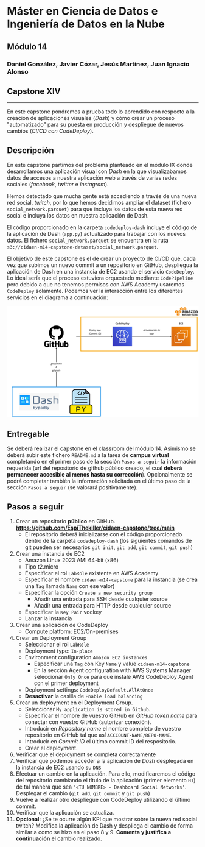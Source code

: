 # Máster en Ciencia de Datos e Ingeniería de Datos en la Nube

## Módulo 14

### Daniel González, Javier Cózar, Jesús Martínez, Juan Ignacio Alonso

## Capstone XIV

---

En este capstone pondremos a prueba todo lo aprendido con respecto a la creación de aplicaciones visuales (_Dash_) y cómo crear un proceso "automatizado" para su puesta en producción y despliegue de nuevos cambios (_CI/CD con CodeDeploy_).

## Descripción

En este capstone partimos del problema planteado en el módulo IX donde desarrollamos una aplicación visual con _Dash_ en la que visualizabamos datos de accesos a nuestra aplicación web a través de varias redes sociales (_facebook_, _twitter_ e _instagram_).

Hemos detectado que mucha gente está accediendo a través de una nueva red social, _twitch_, por lo que hemos decidimos ampliar el dataset (fichero `social_network.parquet`) para que incluya los datos de esta nueva red social e incluya los datos en nuestra aplicación de Dash.

El código proporcionado en la carpeta `codedeploy-dash` incluye el código de la aplicación de Dash (`app.py`) actualizado para trabajar con los nuevos datos. El fichero `social_network.parquet` se encuentra en la ruta `s3://cidaen-m14-capstone-dataset/social_network.parquet`.

El objetivo de este capstone es el de crear un proyecto de CI/CD que, cada vez que subimos un nuevo commit a un repositorio en GitHub, despliegua la aplicación de Dash en una instancia de EC2 usando el servicio `CodeDeploy`. Lo ideal sería que el proceso estuviera orquestado mediante `CodePipeline` pero debido a que no tenemos permisos con AWS Academy usaremos `CodeDeploy` solamente. Podemos ver la interacción entre los diferentes servicios en el diagrama a continuación:

![diagram](images/diagram.jpg)

## Entregable

Se deberá realizar el capstone en el classroom del módulo 14. Asimismo se deberá subir este fichero `README.md` a la tarea de **campus virtual** completando en el primer paso de la sección `Pasos a seguir` la información requerida (url del repositorio de github público creado, el cual **deberá permanecer accesible al menos hasta su corrección**). Opcionalmente se podrá completar también la información solicitada en el último paso de la sección `Pasos a seguir` (se valorará positivamente).

## Pasos a seguir

1. Crear un repositorio **público** en GitHub. **https://github.com/EspiThekiller/cidaen-capstone/tree/main**
   - El repositorio deberá inicializarse con el código proporcionado dentro de la carpeta `codedeploy-dash` (los siguientes comandos de git pueden ser necesarios `git init`, `git add`, `git commit`, `git push`)
2. Crear una instancia de EC2
   - Amazon Linux 2023 AMI 64-bit (x86)
   - Tipo t2.micro
   - Especificar el rol `LabRole` existente en AWS Academy
   - Especificar el nombre `cidaen-m14-capstone` para la instancia (se crea una `Tag` llamada `Name` con ese valor)
   - Especificar la opción `Create a new security group`
     - Añadir una entrada para SSH desde cualquier source
     - Añadir una entrada para HTTP desde cualquier source
   - Especificar la `Key Pair` vockey
   - Lanzar la instancia
3. Crear una aplicación de CodeDeploy
   - Compute platform: EC2/On-premises
4. Crear un Deployment Group
   - Seleccionar el rol `LabRole`
   - Deployment type: `In-place`
   - Environment configuration `Amazon EC2 instances`
     - Especificar una `Tag` con Key `Name` y value `cidaen-m14-capstone`
     - En la sección Agent configuration with AWS Systems Manager seleccionar `Only Once` para que instale AWS CodeDeploy Agent con el primer deployment
   - Deployment settings: `CodeDeployDefault.AllAtOnce`
   - **Desactivar** la casilla de `Enable load balancing`
5. Crear un deployment en el Deployment Group.
   - Seleccionar `My application is stored in Github`.
   - Especificar el nombre de vuestro GitHub en _GitHub token name_ para conectar con vuestro GitHub (autorizar conexión).
   - Introducir en _Repository name_ el nombre completo de vuestro repositorio en GitHub tal que así `ACCCOUNT-NAME/REPO-NAME`.
   - Introducir en _Commit ID_ el último commit ID del respositorio.
   - Crear el deployment.
6. Verificar que el deployment se completa correctamente
7. Verificar que podemos acceder a la aplicación de _Dash_ desplegada en la instancia de EC2 usando su `DNS`
8. Efectuar un cambio en la aplicación. Para ello, modificaremos el código del repositorio cambiando el título de la aplicación (primer elemento `H1`) de tal manera que sea `'<TU NOMBRE> - Dashboard Social Networks'`. Desplegar el cambio (`git add`, `git commit` y `git push`)
9. Vuelve a realizar otro despliegue con CodeDeploy utilizando el último commit.
10. Verificar que la aplicación se actualiza.
11. **Opcional**: ¿Se te ocurre algún KPI que mostrar sobre la nueva red social twitch? Modifica la aplicación de Dash y despliega el cambio de forma similar a como se hizo en el paso 8 y 9. **Comenta y justifica a continuación** el cambio realizado.
